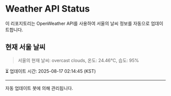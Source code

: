
# Weather API Status

이 리포지토리는 OpenWeather API를 사용하여 서울의 날씨 정보를 자동으로 업데이트합니다.

## 현재 서울 날씨
> 서울의 현재 날씨: overcast clouds, 온도: 24.46°C, 습도: 95%

⏳ 업데이트 시간: 2025-08-17 02:14:45 (KST)

---
자동 업데이트 봇에 의해 관리됩니다.
